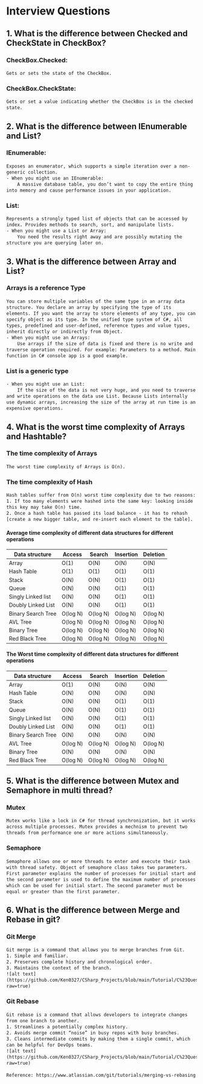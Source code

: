 # Interview Questions

## 1. What is the difference between Checked and CheckState in CheckBox?
### CheckBox.Checked:
    Gets or sets the state of the CheckBox.
### CheckBox.CheckState:
    Gets or set a value indicating whether the CheckBox is in the checked state.


## 2. What is the difference between IEnumerable and List?
### IEnumerable:
    Exposes an enumerator, which supports a simple iteration over a non-generic collection.
    - When you might use an IEnumerable:
        A massive database table, you don’t want to copy the entire thing into memory and cause performance issues in your application.
### List:
    Represents a strongly typed list of objects that can be accessed by index. Provides methods to search, sort, and manipulate lists.
    - When you might use a List or Array:
        You need the results right away and are possibly mutating the structure you are querying later on.


## 3. What is the difference between Array and List?
### Arrays is a reference Type
    You can store multiple variables of the same type in an array data structure. You declare an array by specifying the type of its elements. If you want the array to store elements of any type, you can specify object as its type. In the unified type system of C#, all types, predefined and user-defined, reference types and value types, inherit directly or indirectly from Object.
    - When you might use an Arrays:
        Use arrays if the size of data is fixed and there is no write and traverse operation required. For example: Parameters to a method. Main function in C# console app is a good example.

### List is a generic type
    - When you might use an List:
        If the size of the data is not very huge, and you need to traverse and write operations on the data use List. Because Lists internally use dynamic arrays, increasing the size of the array at run time is an expensive operations.


## 4. What is the worst time complexity of Arrays and Hashtable?
### The time complexity of Arrays
    The worst time complexity of Arrays is O(n).

### The time complexity of Hash
    Hash tables suffer from O(n) worst time complexity due to two reasons:
    1. If too many elements were hashed into the same key: looking inside this key may take O(n) time.
    2. Once a hash table has passed its load balance - it has to rehash [create a new bigger table, and re-insert each element to the table].
    
#### Average time complexity of different data structures for different operations
|  Data structure   | Access  | Search  | Insertion  | Deletion  |
|  ----  | ----  | ----  | ----  | ----  |
| Array  | O(1) | O(N) | O(N) | O(N) |
| Hash Table  | O(1) | O(1) | O(1) | O(1) |
| Stack  | O(N) | O(N) | O(1) | O(1) |
| Queue  | O(N) | O(N) | O(1) | O(1) |
| Singly Linked list  | O(N) | O(N) | O(1) | O(1) |
| Doubly Linked List  | O(N) | O(N) | O(1) | O(1) |
| Binary Search Tree  | O(log N) | O(log N) | O(log N) | O(log N) |
| AVL Tree  | O(log N) | O(log N) | O(log N) | O(log N) |
| Binary Tree  | O(log N) | O(log N) | O(log N) | O(log N) |
| Red Black Tree  | O(log N) | O(log N) | O(log N) | O(log N) |

#### The Worst time complexity of different data structures for different operations
|  Data structure   | Access  | Search  | Insertion  | Deletion  |
|  ----  | ----  | ----  | ----  | ----  |
| Array  | O(1) | O(N) | O(N) | O(N) |
| Hash Table  | O(N) | O(N) | O(N) | O(N) |
| Stack  | O(N) | O(N) | O(1) | O(1) |
| Queue  | O(N) | O(N) | O(1) | O(1) |
| Singly Linked list  | O(N) | O(N) | O(1) | O(1) |
| Doubly Linked List  | O(N) | O(N) | O(1) | O(1) |
| Binary Search Tree  | O(N) | O(N) | O(N) | O(N) |
| AVL Tree  | O(log N) | O(log N) | O(log N) | O(log N) |
| Binary Tree  | O(N) | O(N) | O(N) | O(N) |
| Red Black Tree  | O(log N) | O(log N) | O(log N) | O(log N) |



## 5. What is the difference between Mutex and Semaphore in multi thread?
### Mutex
    Mutex works like a lock in C# for thread synchronization, but it works across multiple processes. Mutex provides a mechnism to prevent two threads from performance one or more actions simultaneously.
 
### Semaphore
    Semaphore allows one or more threads to enter and execute their task with thread safety. Object of semaphore class takes two parameters. First parameter explains the number of processes for initial start and the second parameter is used to define the maximum number of processes which can be used for initial start. The second parameter must be equal or greater than the first parameter.


## 6. What is the difference between Merge and Rebase in git?
### Git Merge
    Git merge is a command that allows you to merge branches from Git.
    1. Simple and familiar.
    2. Preserves complete history and chronological order.
    3. Maintains the context of the branch.
    ![alt text](https://github.com/Ken0327/CSharp_Projects/blob/main/Tutorial/C%23Questions/merge.JPG?raw=true)

### Git Rebase
    Git rebase is a command that allows developers to integrate changes from one branch to another.
    1. Streamlines a potentially complex history.
    2. Avoids merge commit “noise” in busy repos with busy branches.
    3. Cleans intermediate commits by making them a single commit, which can be helpful for DevOps teams.
    ![alt text](https://github.com/Ken0327/CSharp_Projects/blob/main/Tutorial/C%23Questions/rebase.JPG?raw=true)

    Reference: https://www.atlassian.com/git/tutorials/merging-vs-rebasing
